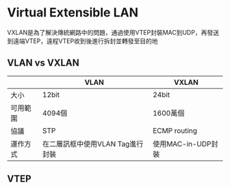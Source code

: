 # Virtual Extensible LAN #

VXLAN是為了解決傳統網路中的問題，通過使用VTEP封裝MAC到UDP，再發送到遠端VTEP，遠程VTEP收到後進行拆封並轉發至目的地

## VLAN vs VXLAN ##

||VLAN|VXLAN|
|---|---|---|
|大小|12bit|24bit|
|可用範圍|4094個|1600萬個|
|協議|STP|ECMP routing|
|運作方式|在二層訊框中使用VLAN Tag進行封裝|使用MAC-in-UDP封裝|

## VTEP ## 

